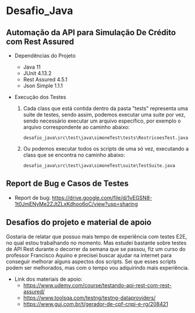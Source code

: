 # Desafio_Java

## Automação da API para Simulação De Crédito com Rest Assured

* Dependências do Projeto
  * Java 11
  * JUnit 4.13.2
  * Rest Assured 4.5.1
  * Json Simple 1.1.1
  
    
* Execução dos Testes

  1. Cada class que está contida dentro da pasta "tests" representa uma suite de testes, sendo assim, podemos
     executar uma suite por vez, sendo necessário executar um arquivo específico, por exemplo o arquivo correspondente ao caminho abaixo: 
     
        ```desafio_java\src\test\java\simoneTest\tests\RestricoesTest.java```

  2. Ou podemos executar todos os scripts de uma só vez, executando a class que se encontra no caminho abaixo:
     
     ```desafio_java\src\test\java\simoneTest\suite\TestSuite.java```

## Report de Bug e Casos de Testes

* Report de bug: https://drive.google.com/file/d/1vEGSN8-1t0JmENyMe2ZJtZLxKdhoo6oC/view?usp=sharing
## Desafios do projeto e material de apoio
Gostaria de relatar que possuo mais tempo de experiência com testes E2E, no qual estou trabalhando no momento.
Mas estudei bastante sobre testes de API Rest durante o decorrer da semana que se passou, fiz um curso do professor Francisco Aquino e 
precisei buscar ajudar na internet para conseguir melhorar alguns aspectos dos scripts. Sei que esses scripts
podem ser melhorados, mas com o tempo vou adquirindo mais experiência.

- Link dos materiais de apoio:
  - https://www.udemy.com/course/testando-api-rest-com-rest-assured/
  - https://www.toolsqa.com/testng/testng-dataproviders/
  - https://www.guj.com.br/t/gerador-de-cpf-cnpj-e-rg/208421